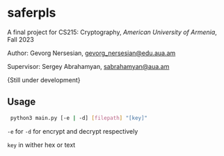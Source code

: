 # saferpls
A final project for CS215: Cryptography, *American University of Armenia*, Fall 2023

Author: Gevorg Nersesian, gevorg_nersesian@edu.aua.am    

Supervisor: Sergey Abrahamyan, sabrahamyan@aua.am

{Still under development}

## Usage

```bash
 python3 main.py [-e | -d] [filepath] "[key]"
```

`-e` for `-d` for encrypt and decrypt respectively

`key` in wither hex or text
